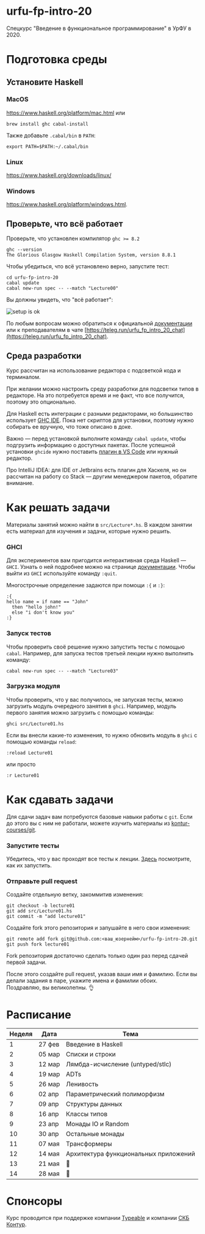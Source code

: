 # urfu-fp-intro-20

Спецкурс "Введение в функциональное программирование" в УрФУ в 2020.

# Подготовка среды

## Установите Haskell

### MacOS

https://www.haskell.org/platform/mac.html или

```
brew install ghc cabal-install
```
Также добавьте `.cabal/bin` в `PATH`:
```
export PATH=$PATH:~/.cabal/bin
```
### Linux

https://www.haskell.org/downloads/linux/

### Windows

https://www.haskell.org/platform/windows.html.

## Проверьте, что всё работает

Проверьте, что установлен компилятор `ghc >= 8.2`

```
ghc --version
The Glorious Glasgow Haskell Compilation System, version 8.8.1
```

Чтобы убедиться, что всё установлено верно, запустите тест:

```
cd urfu-fp-intro-20
cabal update
cabal new-run spec -- --match "Lecture00"
```

Вы должны увидеть, что "всё работает":

![setup is ok](./assets/SetUpIsDone.jpg)

По любым вопросам можно обратиться к официальной [документации](https://www.haskell.org/documentation/) или к преподавателям в чате [https://teleg.run/urfu_fp_intro_20_chat](https://teleg.run/urfu_fp_intro_20_chat).

## Среда разработки

Курс рассчитан на использование редактора с подсветкой кода и терминалом.

При желании можно настроить среду разработки для подсветки типов в редакторе. На это потребуется время и не факт, что все получится, поэтому это опционально.

Для Haskell есть интеграции с разными редакторами, но большинство использует [GHC IDE](https://github.com/digital-asset/ghcide). Пока нет скриптов для установки, поэтому нужно собирать ее вручную, что тоже описано в доке.

Важно — перед установкой выполните команду `cabal update`, чтобы подгрузить информацию о доступных пакетах.
После успешной установки `ghcide` нужно поставить [плагин в VS Code](https://marketplace.visualstudio.com/items?itemName=DigitalAssetHoldingsLLC.ghcide) или нужный редактор.

Про IntelliJ IDEA: для IDE от Jetbrains есть плагин для Хаскеля, но он рассчитан на работу со Stack — другим менеджером пакетов, обратите внимание.

# Как решать задачи

Материалы занятий можно найти в `src/Lecture*.hs`. В каждом занятии есть материал для изучения и задачи, которые нужно решить.

### GHCI

Для экспериментов вам пригодится интерактивная среда Haskell — `GHCI`. Узнать о ней подробнее можно на странице [документации](https://downloads.haskell.org/~ghc/latest/docs/html/users_guide/ghci.html). Чтобы выйти из `GHCI` используйте команду `:quit`.

Многострочные определение задаются при помощи `:{` и `:}`:

```
:{
hello name = if name == "John"
  then "hello john!"
  else "i don't know you"
:}
```

### Запуск тестов

Чтобы проверить своё решение нужно запустить тесты с помощью `cabal`. Например, для запуска тестов третьей лекции нужно выполнить команду:

```
cabal new-run spec -- --match "Lecture03"
```

### Загрузка модуля

Чтобы проверить, что у вас получилось, не запуская тесты, можно загрузить модуль очередного занятия в `ghci`. Например, модуль первого занятия можно загрузить с помощью команды:

```
ghci src/Lecture01.hs
```

Если вы внесли какие-то изменения, то нужно обновить модуль в `ghci` с помощью команды `reload`:

```
:reload Lecture01
```

или просто

```
:r Lecture01
```

# Как сдавать задачи

Для сдачи задач вам потребуются базовые навыки работы с `git`. 
Если до этого вы с ним не работали, можете изучить материалы из [kontur-courses/git](https://github.com/kontur-courses/git).

### Запустите тесты
Убедитесь, что у вас проходят все тесты к лекции. [Здесь](https://github.com/ak3n/urfu-fp-intro-20#%D0%B7%D0%B0%D0%BF%D1%83%D1%81%D0%BA-%D1%82%D0%B5%D1%81%D1%82%D0%BE%D0%B2) посмотрите, как их запустить.

### Отправьте pull request

Создайте отдельную ветку, закоммитив изменения:

```
git checkout -b lecture01
git add src/Lecture01.hs
git commit -m "add lecture01"
```

Создайте fork этого репозитория и запушайте в него свои изменения:

```
git remote add fork git@github.com:<ваш_юзернейм>/urfu-fp-intro-20.git 
git push fork lecture01
```

Fork репозитория достаточно сделать только один раз перед сдачей первой задачи.

После этого создайте pull request, указав ваши имя и фамилию. Если вы делали задания в паре, укажите имена и фамилии обоих.<br/>
Поздравляю, вы великолепны. 👌 

# Расписание

Неделя | Дата   | Тема 
-------|--------|------
1      | 27 фев | Введение в Haskell
2      | 05 мар | Списки и строки
3      | 12 мар | Лямбда-исчисление (untyped/stlc)
4      | 19 мар | ADTs
5      | 26 мар | Ленивость
6      | 02 апр | Параметрический полиморфизм
7      | 09 апр | Структуры данных
8      | 16 апр | Классы типов
9      | 23 апр | Монады IO и Random
10     | 30 апр | Остальные монады
11     | 07 мая | Трансформеры
12     | 14 мая | Архитектура функциональных приложений
13     | 21 мая | 🤔
14     | 28 мая | 🤔

# Спонсоры

Курс проводится при поддержке компании [Typeable](http://typeable.io) и компании [СКБ Контур](https://kontur.ru/).
